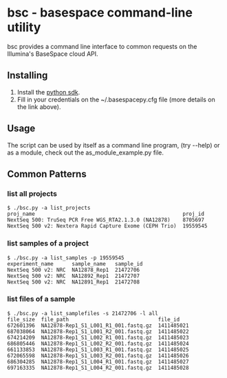 
# bsc - basespace command-line utility

bsc provides a command line interface to common requests
on the Illumina's BaseSpace cloud API.

## Installing

1. Install the [python sdk](http://github.com/basespace/basespace-python-sdk).
2. Fill in your credentials on the ~/.basespacepy.cfg file (more details on the link above).

## Usage

The script can be used by itself as a command line program, (try --help)
 or as a module, check out the as_module_example.py file.

## Common Patterns

### list all projects
```
$ ./bsc.py -a list_projects
proj_name                                                proj_id 
NextSeq 500: TruSeq PCR Free WGS_RTA2.1.3.0 (NA12878)    8705697 
NextSeq 500 v2: Nextera Rapid Capture Exome (CEPH Trio)  19559545
```

### list samples of a project
```
$ ./bsc.py -a list_samples -p 19559545
experiment_name      sample_name   sample_id
NextSeq 500 v2: NRC  NA12878_Rep1  21472706 
NextSeq 500 v2: NRC  NA12892_Rep1  21472707 
NextSeq 500 v2: NRC  NA12891_Rep1  21472708
```

### list files of a sample
```
$ ./bsc.py -a list_samplefiles -s 21472706 -l all
file_size  file_path                             file_id   
672601396  NA12878-Rep1_S1_L001_R1_001.fastq.gz  1411485021
687038064  NA12878-Rep1_S1_L001_R2_001.fastq.gz  1411485022
674214209  NA12878-Rep1_S1_L002_R1_001.fastq.gz  1411485023
686805446  NA12878-Rep1_S1_L002_R2_001.fastq.gz  1411485024
661133853  NA12878-Rep1_S1_L003_R1_001.fastq.gz  1411485025
672065598  NA12878-Rep1_S1_L003_R2_001.fastq.gz  1411485026
686304285  NA12878-Rep1_S1_L004_R1_001.fastq.gz  1411485027
697163335  NA12878-Rep1_S1_L004_R2_001.fastq.gz  1411485028
```

